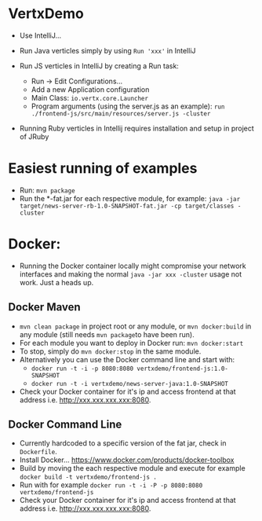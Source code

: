 # VertxDemo

* Use IntelliJ...

* Run Java verticles simply by using `Run 'xxx'` in IntelliJ

* Run JS verticles in IntelliJ by creating a Run task:
    - Run -> Edit Configurations...
    - Add a new Application configuration
    - Main Class: ```io.vertx.core.Launcher```
    - Program arguments (using the server.js as an example): ```run ./frontend-js/src/main/resources/server.js -cluster```
    
* Running Ruby verticles in Intellij requires installation and setup in project of JRuby
    
# Easiest running of examples
* Run: `mvn package`
* Run the *-fat.jar for each respective module, for example: 
`java -jar target/news-server-rb-1.0-SNAPSHOT-fat.jar -cp target/classes -cluster`  

# Docker:

* Running the Docker container locally might compromise your network interfaces and making the normal `java -jar xxx -cluster`
usage not work. Just a heads up.


## Docker Maven
  * `mvn clean package` in project root or any module, or `mvn docker:build` in any module (still needs `mvn package`to have been run). 
  * For each module you want to deploy in Docker run: `mvn docker:start`
  * To stop, simply do `mvn docker:stop` in the same module.
  * Alternatively you can use the Docker command line and start with:
    * `docker run -t -i -p 8080:8080 vertxdemo/frontend-js:1.0-SNAPSHOT`
    * `docker run -t -i vertxdemo/news-server-java:1.0-SNAPSHOT`
  * Check your Docker container for it's ip and access frontend at that address i.e. <http://xxx.xxx.xxx.xxx:8080>.  
  
## Docker Command Line
  * Currently hardcoded to a specific version of the fat jar, check in `Dockerfile`.
  * Install Docker... <https://www.docker.com/products/docker-toolbox>
  * Build by moving the each respective module and execute for example `docker build -t vertxdemo/frontend-js .`
  * Run with for example `docker run -t -i -P -p 8080:8080 vertxdemo/frontend-js`
  * Check your Docker container for it's ip and access frontend at that address i.e. <http://xxx.xxx.xxx.xxx:8080>.
  
